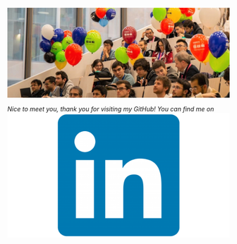 ![Header](3.jpg)

*Nice to meet you, thank you for visiting my GitHub!*
*You can find me on [![github](lin.png)][1]*

[1]: https://www.linkedin.com/in/alisia-maria-lupidi/
